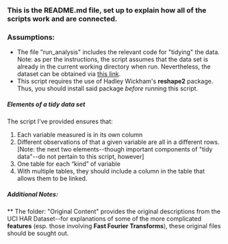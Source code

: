 ### This is the README.md file, set up to explain how all of the scripts work and are connected.


### Assumptions:
* The file "run_analysis" includes the relevant code for "tidying" the data. Note: as per the instructions, the script assumes that the data set is already in the current working directory when run. Nevertheless, the dataset can be obtained via [this link][id].
* This script requires the use of Hadley Wickham's **reshape2** package. Thus, you should install said package *before* running this script.









##### Elements of a *tidy data set*

The script I've provided ensures that:
1. Each variable measured is in its own column
2. Different observations of that a given variable are all in a different rows.
[Note: the next two elements--though important components of "tidy data"--do not pertain to this script, however]
3. One table for each “kind” of variable 
4. With multiple tables, they should include a column in the table that allows them to be linked.


##### Additional Notes:
** The folder: "Original Content" provides the original descriptions from the UCI HAR Dataset--for explanations of some of the more complicated **features** (esp. those involving **Fast Fourier Transforms**), these original files should be sought out.


[id]: https://d396qusza40orc.cloudfront.net/getdata%2Fprojectfiles%2FUCI%20HAR%20Dataset.zip
